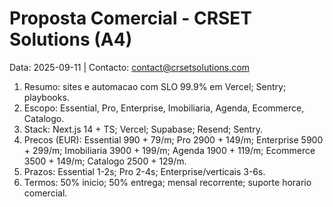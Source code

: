 # Proposta Comercial - CRSET Solutions (A4)
Data: 2025-09-11  |  Contacto: contact@crsetsolutions.com
1) Resumo: sites e automacao com SLO 99.9% em Vercel; Sentry; playbooks.
2) Escopo: Essential, Pro, Enterprise, Imobiliaria, Agenda, Ecommerce, Catalogo.
3) Stack: Next.js 14 + TS; Vercel; Supabase; Resend; Sentry.
4) Precos (EUR): Essential 990 + 79/m; Pro 2900 + 149/m; Enterprise 5900 + 299/m; Imobiliaria 3900 + 199/m; Agenda 1900 + 119/m; Ecommerce 3500 + 149/m; Catalogo 2500 + 129/m.
5) Prazos: Essential 1-2s; Pro 2-4s; Enterprise/verticais 3-6s.
6) Termos: 50% inicio; 50% entrega; mensal recorrente; suporte horario comercial.
